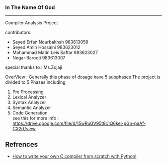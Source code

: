 ### In The Name Of God
***
Compiler Analysis Project 

contributors:
* Seyed Erfan Nourbakhsh 983613059
* Seyed Amin Hossaini 983623012
* Mohammad Matin Leis Saffar 983623027
* Negar Barooti 983613007

special thanks to : Ms.Zojaji

OverView : Generally this phase of dosage have 5 subphases
The project is divided to 5 Phases including:
1. Pre Processing
2. Lexical Analyzer
3. Syntax Analyzer
4. Semantic Analyzer
5. Code Generation <br />
see this for more info :  https://drive.google.com/file/d/15wRuGV95t8c1Q6kel-pGn-paAf-CX2rt/view <br />
## Refrences
- [How to write your own C compiler from scratch with Python!](https://medium.com/@pasi_pyrro/how-to-write-your-own-c-compiler-from-scratch-with-python-90ab84ffe071#f6ed)
